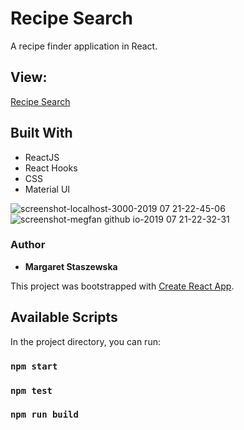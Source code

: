 # Recipe Search
A recipe finder application in React.

## View:
[Recipe Search](https://megfan.github.io/RecipeSearch_with_Hooks/)

## Built With

* ReactJS
* React Hooks
* CSS
* Material UI


![screenshot-localhost-3000-2019 07 21-22-45-06](https://user-images.githubusercontent.com/35031023/61596901-7cccf200-ac09-11e9-8914-3e78c97f705f.png)
![screenshot-megfan github io-2019 07 21-22-32-31](https://user-images.githubusercontent.com/35031023/61596902-7cccf200-ac09-11e9-9450-c9c943afc9ca.png)



### Author

* **Margaret Staszewska**




This project was bootstrapped with [Create React App](https://github.com/facebook/create-react-app).

## Available Scripts

In the project directory, you can run:

### `npm start`
### `npm test`
### `npm run build`
